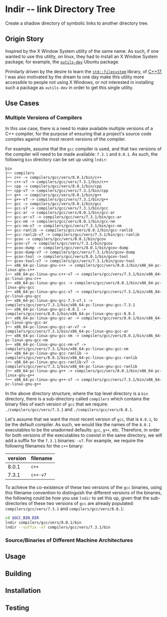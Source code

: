 # lndir -- link Directory Tree

Create a shadow directory of symbolic links to another directory tree.

## Origin Story

Inspired by the X Window System utility of the same name. As such,
if one wanted to use this utility, on linux, they had to install
an X Window System package; for example, the
[`xutils-dev`](https://packages.ubuntu.com/artful/amd64/xutils-dev/filelist)
Ubuntu package.

Primilarly driven by the desire to learn the
[`std::filesystem`](http://en.cppreference.com/w/cpp/filesystem)
library, of [C++17](https://en.wikipedia.org/wiki/C%2B%2B17), I
was also motivated by the dream to one day make this utility
more accessible to people not using X Windows, or not interested
in installing such a package as `xutils-dev` in order to get
this single utility.

## Use Cases

### Multiple Versions of Compilers

In this use case, there is a need to make available multiple versions
of a C++ compiler, for the purpose of ensuring that a project's
source code compiles against the most recent versions of the compiler.

For example, assume that the `gcc` compiler is used, and that two
versions of the compiler will need to be made available: `7.3.1` and
`8.0.1`. As such, the following `bin` directory can be set up using `lndir`:

```
bin
├── compilers
├── c++ -> compilers/gcc/vers/8.0.1/bin/c++
├── c++-v7 -> compilers/gcc/vers/7.3.1/bin/c++
├── cpp -> compilers/gcc/vers/8.0.1/bin/cpp
├── cpp-v7 -> compilers/gcc/vers/7.3.1/bin/cpp
├── g++ -> compilers/gcc/vers/8.0.1/bin/g++
├── g++-v7 -> compilers/gcc/vers/7.3.1/bin/g++
├── gcc -> compilers/gcc/vers/8.0.1/bin/gcc
├── gcc-v7 -> compilers/gcc/vers/7.3.1/bin/gcc
├── gcc-ar -> compilers/gcc/vers/8.0.1/bin/gcc-ar
├── gcc-ar-v7 -> compilers/gcc/vers/7.3.1/bin/gcc-ar
├── gcc-nm -> compilers/gcc/vers/8.0.1/bin/gcc-nm
├── gcc-nm-v7 -> compilers/gcc/vers/7.3.1/bin/gcc-nm
├── gcc-ranlib -> compilers/gcc/vers/8.0.1/bin/gcc-ranlib
├── gcc-ranlib-v7 -> compilers/gcc/vers/7.3.1/bin/gcc-ranlib
├── gcov -> compilers/gcc/vers/8.0.1/bin/gcov
├── gcov-v7 -> compilers/gcc/vers/7.3.1/bin/gcov
├── gcov-dump -> compilers/gcc/vers/8.0.1/bin/gcov-dump
├── gcov-dump-v7 -> compilers/gcc/vers/7.3.1/bin/gcov-dump
├── gcov-tool -> compilers/gcc/vers/8.0.1/bin/gcov-tool
├── gcov-tool-v7 -> compilers/gcc/vers/7.3.1/bin/gcov-tool
├── x86_64-pc-linux-gnu-c++ -> compilers/gcc/vers/8.0.1/bin/x86_64-pc-linux-gnu-c++
├── x86_64-pc-linux-gnu-c++-v7 -> compilers/gcc/vers/7.3.1/bin/x86_64-pc-linux-gnu-c++
├── x86_64-pc-linux-gnu-gcc -> compilers/gcc/vers/8.0.1/bin/x86_64-pc-linux-gnu-gcc
├── x86_64-pc-linux-gnu-gcc-v7 -> compilers/gcc/vers/7.3.1/bin/x86_64-pc-linux-gnu-gcc
├── x86_64-pc-linux-gnu-gcc-7.3-v7.1 -> compilers/gcc/vers/7.3.1/bin/x86_64-pc-linux-gnu-gcc-7.3.1
├── x86_64-pc-linux-gnu-gcc-8.0.1 -> compilers/gcc/vers/8.0.1/bin/x86_64-pc-linux-gnu-gcc-8.0.1
├── x86_64-pc-linux-gnu-gcc-ar -> compilers/gcc/vers/8.0.1/bin/x86_64-pc-linux-gnu-gcc-ar
├── x86_64-pc-linux-gnu-gcc-ar-v7 -> compilers/gcc/vers/7.3.1/bin/x86_64-pc-linux-gnu-gcc-ar
├── x86_64-pc-linux-gnu-gcc-nm -> compilers/gcc/vers/8.0.1/bin/x86_64-pc-linux-gnu-gcc-nm
├── x86_64-pc-linux-gnu-gcc-nm-v7 -> compilers/gcc/vers/7.3.1/bin/x86_64-pc-linux-gnu-gcc-nm
├── x86_64-pc-linux-gnu-gcc-ranlib -> compilers/gcc/vers/8.0.1/bin/x86_64-pc-linux-gnu-gcc-ranlib
├── x86_64-pc-linux-gnu-gcc-ranlib-v7 -> compilers/gcc/vers/7.3.1/bin/x86_64-pc-linux-gnu-gcc-ranlib
├── x86_64-pc-linux-gnu-g++ -> compilers/gcc/vers/8.0.1/bin/x86_64-pc-linux-gnu-g++
└── x86_64-pc-linux-gnu-g++-v7 -> compilers/gcc/vers/7.3.1/bin/x86_64-pc-linux-gnu-g++
```

In the above directory structure, where the top level directory is a `bin`
directory, there is a sub-directory called `compilers` which contains the
binary files of each version of `gcc` that we require:
`./compilers/gcc/vers/7.3.1` and `./compilers/gcc/vers/8.0.1`.

Let's assume that we want the most recent version of `gcc`, that is `8.0.1`,
to be the default compiler. As such, we would like the names of the `8.0.1`
executables to be the unadorned defaults:  `gcc`, `g++`, etc. Therefore,
in order for both versions of the executables to coexist in the same directory,
we will add a suffix for the `7.3.1` binaries: `-v7`. For example, we require
the following filenames for the `c++` binary:

version | filename
--------|---------
8.0.1   | `c++`
7.3.1   | `c++-v7`

To achieve the co-existence of these two versions of the `gcc` binaries,
using this filename convention to distinguish the different versions of
the binaries, the following could be how you use `lndir` to set this
up, given that the sub-directories of these two versions of `gcc` are
already populated:  `compilers/gcc/vers/7.3.1` and `compilers/gcc/vers/8.0.1`:

```bash
cd $GCC_BIN_DIR
lndir compilers/gcc/vers/8.0.1/bin
lndir --suffix -v7 compilers/gcc/vers/7.3.1/bin
```

### Source/Binaries of Different Machine Architectures

## Usage

## Building

## Installation

## Testing

